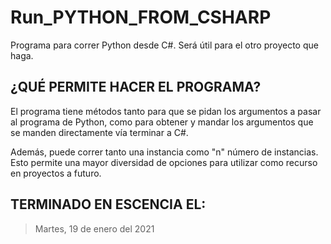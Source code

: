 # Run_PYTHON_FROM_CSHARP

Programa para correr Python desde C#. Será útil para el otro proyecto que haga.

##  ¿QUÉ PERMITE HACER EL PROGRAMA?

El programa tiene métodos tanto para que se pidan los argumentos a pasar
al programa de Python, como para obtener y mandar los argumentos que se
manden directamente vía terminar a C#.

Además, puede correr tanto una instancia como "n" número de instancias.
Esto permite una mayor diversidad de opciones para utilizar como
recurso en proyectos a futuro.

##  TERMINADO EN ESCENCIA EL:

> Martes, 19 de enero del 2021
